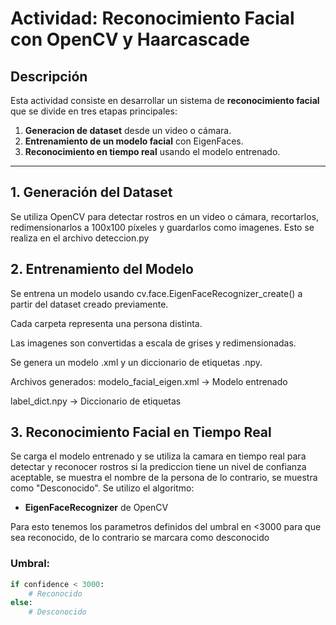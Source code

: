 # Actividad: Reconocimiento Facial con OpenCV y Haarcascade

## Descripción

Esta actividad consiste en desarrollar un sistema de **reconocimiento facial** que se divide en tres etapas principales:

1. **Generacion de dataset** desde un video o cámara.
2. **Entrenamiento de un modelo facial** con EigenFaces.
3. **Reconocimiento en tiempo real** usando el modelo entrenado.

---

## 1. Generación del Dataset

Se utiliza OpenCV para detectar rostros en un video o cámara, recortarlos, redimensionarlos a 100x100 píxeles y guardarlos como imagenes. Esto se realiza en el archivo deteccion.py

## 2. Entrenamiento del Modelo
Se entrena un modelo usando cv.face.EigenFaceRecognizer_create() a partir del dataset creado previamente.

Cada carpeta representa una persona distinta.

Las imagenes son convertidas a escala de grises y redimensionadas.

Se genera un modelo .xml y un diccionario de etiquetas .npy.

Archivos generados:
modelo_facial_eigen.xml -> Modelo entrenado

label_dict.npy -> Diccionario de etiquetas

## 3. Reconocimiento Facial en Tiempo Real

Se carga el modelo entrenado y se utiliza la camara en tiempo real para detectar y reconocer rostros si la prediccion tiene un nivel de confianza aceptable, se muestra el nombre de la persona de lo contrario, se muestra como "Desconocido".
Se utilizo el algoritmo: 
- **EigenFaceRecognizer** de OpenCV

Para esto tenemos los parametros definidos del umbral en <3000 para que sea reconocido, de lo contrario se marcara como desconocido
### Umbral:
```python
if confidence < 3000:
    # Reconocido
else:
    # Desconocido


